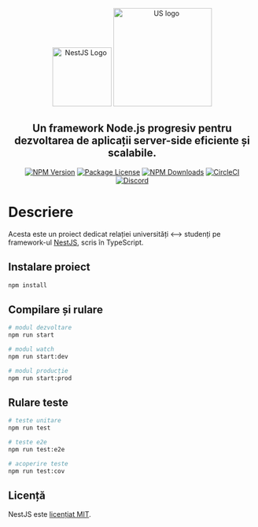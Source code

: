 
<div align="center">
  <img src="https://nestjs.com/img/logo-small.svg" width="120" alt="NestJS Logo" />
  <img src="https://i.imgur.com/hPSFzKq.png" width="200" alt="US logo" />
  <h2>Un framework Node.js progresiv pentru dezvoltarea de aplicații server-side eficiente și scalabile.</h2>
  <a href="https://www.npmjs.com/package/@nestjs/core"><img src="https://img.shields.io/npm/v/@nestjs/core.svg" alt="NPM Version" /></a>
  <a href="https://www.npmjs.com/package/@nestjs/core"><img src="https://img.shields.io/npm/l/@nestjs/core.svg" alt="Package License" /></a>
  <a href="https://www.npmjs.com/package/@nestjs/common"><img src="https://img.shields.io/npm/dm/@nestjs/common.svg" alt="NPM Downloads" /></a>
  <a href="https://circleci.com/gh/nestjs/nest"><img src="https://img.shields.io/circleci/build/github/nestjs/nest/master" alt="CircleCI" /></a>
  <a href="https://discord.gg/G7Qnnhy"><img src="https://img.shields.io/badge/discord-online-brightgreen.svg" alt="Discord"/></a>
</div>

# Descriere

Acesta este un proiect dedicat relației universități <--> studenți pe framework-ul [NestJS](https://github.com/nestjs/nest), scris în TypeScript.

## Instalare proiect

```bash
npm install
```

## Compilare și rulare

```bash
# modul dezvoltare
npm run start

# modul watch
npm run start:dev

# modul producție
npm run start:prod
```

## Rulare teste

```bash
# teste unitare
npm run test

# teste e2e
npm run test:e2e

# acoperire teste
npm run test:cov
```

## Licență

NestJS este [licențiat MIT](https://github.com/nestjs/nest/blob/master/LICENSE).
